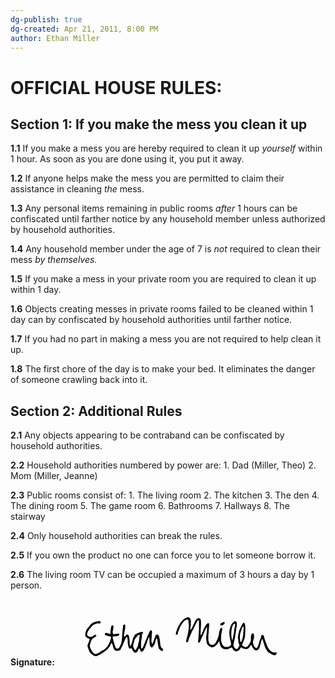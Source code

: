 ```yaml
---
dg-publish: true
dg-created: Apr 21, 2011, 8:00 PM
author: Ethan Miller
---
```


# OFFICIAL HOUSE RULES:

## **Section 1: If you make the mess you clean it up**

**1.1** If you make a mess you are hereby required to clean it up _yourself_ within 1 hour. As soon as you are done using it, you put it away.

**1.2** If anyone helps make the mess you are permitted to claim their assistance in cleaning _the_ mess.

**1.3** Any personal items remaining in public rooms _after_ 1 hours can be confiscated until farther notice by any household member unless authorized by household authorities.

**1.4** Any household member under the age of 7 is _not_ required to clean their mess _by themselves._

**1.5** If you make a mess in your private room you are required to clean it up within 1 day.

**1.6** Objects creating messes in private rooms failed to be cleaned within 1 day can by confiscated by household authorities until farther notice.

**1.7** If you had no part in making a mess you are not required to help clean it up.

**1.8** The first chore of the day is to make your bed. It eliminates the danger of someone crawling back into it.

## **Section 2: Additional Rules**

**2.1** Any objects appearing to be contraband can be confiscated by household authorities.

**2.2** Household authorities numbered by power are:
	1. Dad (Miller, Theo)
	2. Mom (Miller, Jeanne)

**2.3** Public rooms consist of:
	1. The living room
	2. The kitchen
	3. The den
	4. The dining room
	5. The game room
	6. Bathrooms
	7. Hallways
	8. The stairway

**2.4** Only household authorities can break the rules.

**2.5** If you own the product no one can force you to let someone borrow it.

**2.6** The living room TV can be occupied a maximum of 3 hours a day by 1 person.


**Signature:**
<svg id="svg" xmlns="http://www.w3.org/2000/svg" xmlns:xlink="http://www.w3.org/1999/xlink" width="400" height="106.03448275862068" viewBox="0, 0, 400,106.03448275862068"><g id="svgg"><path id="path0" d="M207.651 29.249 C 206.049 29.636,201.105 32.624,200.306 33.688 C 199.844 34.303,198.778 35.679,197.938 36.746 C 197.098 37.812,196.110 39.237,195.741 39.912 C 195.373 40.587,194.725 41.654,194.301 42.283 C 192.754 44.579,190.645 50.089,189.746 54.186 C 189.215 56.604,189.290 56.777,190.896 56.853 C 192.396 56.924,192.672 56.651,192.672 55.096 C 192.672 53.738,193.919 49.922,194.673 48.969 C 194.794 48.817,194.913 48.425,194.939 48.099 C 194.992 47.421,197.820 41.869,198.690 40.733 C 199.008 40.318,199.498 39.591,199.779 39.116 C 200.060 38.642,200.783 37.706,201.384 37.035 C 201.986 36.365,202.715 35.502,203.005 35.119 C 203.787 34.084,206.456 32.874,207.970 32.870 L 209.152 32.866 209.443 33.728 C 209.603 34.203,209.735 35.172,209.736 35.884 C 209.738 36.595,209.889 37.953,210.073 38.901 C 210.471 40.955,210.313 47.585,209.819 49.561 C 209.655 50.217,209.466 51.444,209.400 52.286 C 209.334 53.129,209.193 54.050,209.087 54.334 C 208.981 54.617,208.779 55.528,208.638 56.358 C 208.498 57.188,208.043 59.008,207.629 60.403 C 207.214 61.798,206.833 63.205,206.783 63.528 C 206.732 63.852,206.478 64.809,206.219 65.655 C 205.565 67.786,206.424 69.433,207.978 69.027 C 208.964 68.769,209.226 68.197,210.364 63.813 C 210.593 62.935,210.866 62.111,210.971 61.981 C 211.263 61.624,213.147 57.135,213.147 56.797 C 213.147 56.418,214.172 54.368,214.447 54.198 C 214.561 54.127,214.655 53.825,214.655 53.527 C 214.655 53.229,215.029 52.337,215.485 51.546 C 215.942 50.755,216.718 49.412,217.209 48.561 C 217.701 47.711,218.103 46.856,218.103 46.661 C 218.103 46.466,218.392 45.887,218.744 45.375 C 219.352 44.491,220.263 42.632,222.424 37.862 C 224.044 34.288,225.822 32.805,226.347 34.591 C 226.669 35.684,226.666 53.038,226.344 53.602 C 226.162 53.920,226.043 55.352,225.987 57.885 C 225.935 60.230,225.713 63.045,225.408 65.220 C 224.863 69.110,224.861 69.098,226.199 69.400 C 227.631 69.722,227.809 69.472,230.185 63.793 C 230.805 62.311,231.725 60.323,232.230 59.375 C 232.735 58.427,233.451 56.787,233.821 55.732 C 234.191 54.677,234.827 53.174,235.234 52.392 C 235.641 51.610,236.307 50.194,236.713 49.246 C 237.830 46.636,239.090 44.310,239.332 44.413 C 239.664 44.554,239.484 51.817,239.116 53.125 C 238.949 53.718,238.747 55.124,238.667 56.250 C 238.587 57.376,238.432 58.535,238.323 58.826 C 237.623 60.687,238.521 69.948,239.586 71.851 C 240.595 73.654,244.840 76.939,246.162 76.939 C 246.362 76.940,246.590 77.043,246.669 77.170 C 246.747 77.296,246.971 77.336,247.166 77.258 C 247.362 77.180,247.764 77.075,248.060 77.024 C 249.518 76.772,249.994 76.621,251.245 76.014 C 253.003 75.160,255.725 72.374,256.693 70.438 C 258.067 67.689,258.924 67.011,259.165 68.481 C 260.483 76.524,263.714 80.203,269.504 80.255 L 272.306 80.280 275.384 78.811 C 279.157 77.011,279.108 77.006,280.384 79.235 C 282.759 83.384,285.052 84.431,288.413 82.899 C 290.471 81.961,291.388 81.131,292.474 79.223 C 293.686 77.092,293.944 76.958,295.240 77.790 C 295.804 78.152,296.366 78.448,296.488 78.448 C 296.609 78.448,296.965 78.650,297.278 78.896 C 297.701 79.228,298.278 79.374,299.516 79.460 C 300.434 79.524,301.400 79.710,301.663 79.874 C 302.074 80.131,302.284 80.124,303.171 79.824 C 305.555 79.019,306.711 78.030,308.518 75.250 C 309.987 72.991,310.743 73.022,311.093 75.356 C 311.220 76.207,311.472 76.621,312.627 77.887 C 313.387 78.720,314.009 79.509,314.009 79.641 C 314.009 80.525,317.458 82.226,318.833 82.019 C 320.814 81.722,322.772 79.853,323.370 77.689 C 323.533 77.099,323.969 75.759,324.340 74.712 C 324.710 73.664,325.068 72.355,325.134 71.802 C 325.237 70.937,326.536 66.428,327.210 64.590 C 327.629 63.450,328.280 63.891,328.739 65.625 C 328.959 66.455,329.475 68.152,329.885 69.397 C 330.296 70.641,330.816 72.358,331.039 73.211 C 332.303 78.028,336.572 85.038,338.634 85.684 C 338.900 85.767,339.553 86.135,340.086 86.501 C 340.620 86.868,341.347 87.324,341.703 87.515 C 342.058 87.706,343.125 88.314,344.073 88.865 C 347.328 90.757,350.862 89.409,350.862 86.276 C 350.862 85.145,350.673 85.040,349.244 85.374 C 343.505 86.715,336.701 80.345,334.478 71.552 C 334.344 71.018,333.963 70.097,333.632 69.504 C 333.302 68.912,332.962 68.087,332.877 67.672 C 332.791 67.258,332.348 65.803,331.892 64.440 C 331.436 63.077,330.996 61.622,330.915 61.207 C 330.260 57.884,329.524 56.963,327.827 57.346 C 326.649 57.612,325.867 58.904,325.863 60.592 C 325.861 61.574,325.041 63.856,324.286 64.978 C 323.815 65.679,323.469 66.546,323.297 67.457 C 323.151 68.227,322.710 69.828,322.316 71.013 C 321.923 72.198,321.534 73.459,321.452 73.815 C 320.977 75.885,319.270 78.448,318.368 78.448 C 317.677 78.448,315.160 75.982,314.470 74.628 C 313.119 71.981,312.598 68.373,313.293 66.487 C 313.468 66.013,313.700 65.199,313.809 64.679 C 313.918 64.159,314.145 63.457,314.314 63.119 C 314.825 62.094,314.743 56.723,314.203 55.835 C 312.900 53.693,310.627 54.791,310.233 57.753 C 310.146 58.402,309.934 59.150,309.761 59.414 C 309.586 59.680,309.520 60.016,309.613 60.165 C 309.705 60.314,309.771 60.779,309.760 61.199 C 309.748 61.618,309.715 63.028,309.685 64.332 C 309.612 67.472,309.151 68.681,306.610 72.386 C 303.540 76.862,301.955 77.606,298.815 76.047 C 295.532 74.418,294.887 73.376,296.069 71.612 C 296.958 70.285,297.304 69.501,297.498 68.371 C 297.565 67.984,297.897 67.109,298.236 66.426 C 299.629 63.618,300.533 59.245,300.406 55.927 C 300.374 55.097,300.463 53.303,300.603 51.940 C 301.666 41.619,299.127 34.374,296.262 39.547 C 292.953 45.520,290.797 50.295,290.411 52.502 C 290.247 53.442,290.005 54.496,289.873 54.844 C 289.740 55.192,289.491 56.451,289.319 57.641 C 289.146 58.832,288.945 60.214,288.871 60.712 C 288.797 61.211,288.851 62.071,288.990 62.624 C 289.130 63.177,289.377 65.049,289.540 66.783 C 289.801 69.563,289.927 70.141,290.601 71.676 C 291.491 73.703,291.454 74.089,290.168 76.194 C 289.737 76.901,289.186 77.818,288.944 78.233 C 287.853 80.105,287.300 80.300,285.567 79.421 C 282.243 77.737,281.006 73.930,282.344 69.504 C 282.451 69.149,282.678 68.130,282.847 67.241 C 283.016 66.352,283.442 64.558,283.793 63.254 C 284.144 61.950,284.497 60.059,284.578 59.052 C 284.659 58.044,284.864 56.444,285.034 55.496 C 285.583 52.427,286.173 48.423,286.313 46.815 C 286.388 45.952,286.589 44.912,286.759 44.505 C 286.983 43.970,287.069 42.843,287.069 40.447 L 287.069 37.130 286.189 36.129 C 284.715 34.456,283.399 34.879,280.480 37.964 C 278.632 39.918,277.915 41.354,276.300 46.336 C 275.566 48.599,275.010 52.611,275.104 54.957 C 275.204 57.438,275.901 62.646,276.261 63.609 C 276.366 63.888,276.568 64.793,276.710 65.621 C 276.853 66.449,277.053 67.226,277.155 67.349 C 277.257 67.472,277.458 68.444,277.601 69.508 C 277.745 70.573,277.941 71.531,278.037 71.638 C 278.613 72.279,276.891 74.538,274.944 75.695 L 273.393 76.616 270.802 76.616 C 268.388 76.616,268.145 76.577,267.241 76.046 C 266.117 75.385,263.793 73.029,263.793 72.551 C 263.793 72.040,262.694 68.762,262.478 68.629 C 262.372 68.563,262.277 68.103,262.268 67.606 C 262.259 67.109,262.138 66.327,261.999 65.868 C 261.826 65.298,261.793 64.202,261.893 62.419 C 261.975 60.982,262.086 58.836,262.141 57.651 C 262.212 56.121,262.498 54.459,263.125 51.923 C 264.346 46.988,264.251 46.121,262.490 46.121 C 261.044 46.121,259.057 50.699,258.529 55.247 C 257.868 60.939,254.641 68.631,251.757 71.386 C 248.087 74.892,243.428 73.566,242.355 68.712 C 242.190 67.962,241.926 66.961,241.771 66.487 C 241.425 65.436,241.453 56.580,241.805 55.513 C 241.929 55.135,242.070 54.055,242.117 53.113 C 242.380 47.836,242.678 43.704,242.876 42.565 C 243.352 39.830,243.127 38.722,242.053 38.508 C 240.160 38.129,238.403 39.703,236.320 43.642 C 235.756 44.709,234.977 46.067,234.589 46.659 C 234.200 47.252,233.776 48.246,233.646 48.868 C 233.516 49.490,233.108 50.654,232.739 51.454 C 232.370 52.255,231.686 53.817,231.218 54.926 C 230.215 57.304,229.753 58.072,229.484 57.803 C 229.172 57.491,229.177 50.660,229.492 46.444 C 230.316 35.390,229.903 31.795,227.694 30.790 C 225.220 29.664,222.364 31.354,220.614 34.977 C 218.617 39.114,216.164 44.346,216.164 44.469 C 216.164 44.545,215.720 45.300,215.178 46.146 C 214.636 46.992,213.986 48.108,213.734 48.626 C 213.259 49.604,213.000 49.783,212.802 49.269 C 212.619 48.790,213.121 43.328,213.468 42.026 C 213.717 41.093,213.737 40.564,213.560 39.543 C 213.402 38.634,213.404 38.065,213.564 37.643 C 214.130 36.154,213.344 32.222,212.173 30.687 C 211.208 29.422,209.363 28.835,207.651 29.249 M63.793 35.570 C 62.350 35.744,59.545 36.556,57.651 37.348 C 56.241 37.938,53.699 40.009,52.729 41.359 C 51.840 42.597,48.769 46.309,47.720 47.414 C 45.943 49.286,44.480 54.116,44.659 57.520 L 44.754 59.340 46.307 60.820 C 47.160 61.634,48.122 62.406,48.445 62.536 C 48.767 62.665,49.612 62.985,50.323 63.247 C 52.251 63.957,52.201 64.334,49.343 70.707 C 48.993 71.487,48.707 72.276,48.707 72.460 C 48.707 72.644,48.543 73.302,48.343 73.922 C 47.988 75.022,47.990 75.070,48.451 75.940 C 48.711 76.431,48.924 77.026,48.924 77.263 C 48.925 77.973,50.994 83.449,51.785 84.834 C 53.362 87.594,58.790 91.395,61.129 91.376 C 62.531 91.365,65.490 90.110,68.750 88.145 C 69.876 87.467,71.593 86.511,72.565 86.023 C 73.537 85.534,74.611 84.867,74.951 84.539 C 75.982 83.546,78.931 81.163,79.555 80.819 C 80.188 80.470,81.261 79.136,82.156 77.586 C 82.464 77.053,83.114 76.212,83.600 75.717 C 84.085 75.223,84.483 74.686,84.483 74.524 C 84.483 74.042,85.964 70.624,86.329 70.266 C 86.779 69.823,87.631 70.759,87.842 71.930 C 87.923 72.374,88.109 72.980,88.257 73.276 C 88.405 73.572,88.591 74.154,88.672 74.569 C 88.752 74.984,88.907 75.517,89.016 75.754 C 89.125 75.991,89.402 76.880,89.631 77.728 C 90.747 81.860,93.310 83.374,97.589 82.431 C 100.421 81.806,100.455 81.780,101.600 79.389 C 102.159 78.219,103.033 76.584,103.542 75.754 C 104.051 74.925,104.684 73.518,104.948 72.629 C 105.212 71.740,105.554 70.867,105.709 70.690 C 106.046 70.303,106.623 69.006,107.437 66.810 C 107.767 65.921,108.397 64.467,108.838 63.578 C 109.279 62.689,109.762 61.646,109.911 61.261 C 110.327 60.186,111.392 60.315,111.840 61.496 C 112.113 62.213,112.556 65.333,112.526 66.325 C 112.514 66.711,112.494 67.293,112.482 67.619 C 112.364 70.600,113.466 76.267,114.496 77.981 C 115.359 79.417,115.763 79.590,117.010 79.055 C 118.643 78.355,118.978 78.611,119.924 81.284 C 120.322 82.409,122.512 84.946,123.548 85.482 C 125.670 86.579,128.463 84.486,129.333 81.147 C 129.689 79.778,130.040 79.208,130.575 79.131 C 131.102 79.056,131.897 79.626,131.897 80.081 C 131.897 80.230,132.029 80.628,132.190 80.963 C 132.352 81.299,132.667 81.954,132.891 82.419 C 134.123 84.981,136.782 84.383,138.362 81.189 C 138.843 80.215,139.517 78.933,139.858 78.341 C 140.200 77.748,140.885 76.054,141.380 74.576 C 141.876 73.098,142.515 71.428,142.800 70.866 C 143.086 70.303,143.319 69.664,143.319 69.448 C 143.319 68.243,146.314 60.866,146.967 60.463 C 147.056 60.408,147.235 63.001,147.365 66.227 C 147.612 72.375,147.830 73.756,148.869 75.769 C 150.055 78.065,152.298 77.699,153.754 74.972 C 154.094 74.335,154.547 73.619,154.762 73.380 C 155.504 72.555,156.244 70.890,156.464 69.553 C 157.092 65.726,158.117 62.823,158.841 62.823 C 159.403 62.823,160.560 67.182,160.561 69.306 C 160.562 71.904,161.739 77.629,162.624 79.341 C 163.027 80.122,165.215 82.058,166.299 82.594 C 168.663 83.764,170.216 81.151,168.211 79.376 C 167.737 78.957,167.098 78.389,166.791 78.114 C 165.772 77.202,164.601 73.295,164.526 70.551 C 164.470 68.537,163.688 63.325,163.346 62.685 C 163.241 62.490,163.090 61.774,163.010 61.094 C 162.903 60.177,162.615 59.443,161.894 58.243 L 160.923 56.627 159.658 56.759 C 157.498 56.985,156.681 57.678,156.681 59.287 C 156.681 59.639,156.385 60.513,156.022 61.231 C 155.660 61.949,154.984 63.765,154.520 65.266 C 153.369 68.994,152.232 71.336,151.573 71.336 C 151.177 71.336,151.077 71.217,151.074 70.744 C 151.072 70.418,150.932 69.569,150.762 68.858 C 150.513 67.817,150.493 66.955,150.657 64.440 C 150.769 62.721,150.905 59.984,150.958 58.358 C 151.012 56.732,151.157 55.211,151.282 54.978 C 151.747 54.109,151.272 50.749,150.588 50.064 C 149.510 48.987,147.906 50.404,146.757 53.448 C 146.336 54.562,146.077 55.148,144.705 58.080 C 144.401 58.731,143.782 60.282,143.330 61.527 C 142.878 62.772,142.329 64.058,142.109 64.384 C 141.476 65.327,140.975 66.528,140.153 69.073 C 139.733 70.377,138.812 72.753,138.108 74.353 C 137.404 75.954,136.674 77.627,136.484 78.072 C 135.857 79.549,134.823 79.543,134.232 78.060 C 133.430 76.051,133.925 65.932,135.036 61.624 C 135.206 60.964,135.345 59.594,135.345 58.580 C 135.345 56.186,135.507 55.388,135.992 55.388 C 136.760 55.388,137.488 53.588,136.991 52.919 C 136.521 52.287,134.886 52.265,133.155 52.868 C 127.132 54.964,123.543 56.959,123.254 58.370 C 123.176 58.755,122.961 59.236,122.777 59.439 C 122.173 60.106,120.690 63.604,120.690 64.360 C 120.690 64.767,120.536 65.461,120.347 65.901 C 120.159 66.342,119.733 67.769,119.401 69.073 C 118.589 72.266,117.395 74.784,116.694 74.784 C 115.945 74.784,115.791 73.899,115.643 68.750 C 115.481 63.073,115.016 60.193,113.917 58.051 C 112.929 56.126,110.226 56.294,109.374 58.333 C 108.749 59.828,106.681 60.535,106.681 59.254 C 106.681 59.038,106.584 58.802,106.466 58.728 C 106.155 58.537,106.200 57.709,106.561 56.984 C 106.731 56.639,107.028 55.151,107.219 53.677 C 107.411 52.203,107.617 50.916,107.678 50.819 C 108.343 49.742,108.880 42.184,108.371 41.066 C 107.725 39.649,105.194 40.857,105.153 42.602 C 105.115 44.274,104.968 45.624,104.643 47.306 C 104.459 48.254,104.206 50.630,104.081 52.586 C 103.955 54.542,103.814 56.433,103.767 56.789 C 103.720 57.144,103.585 59.181,103.468 61.315 C 103.351 63.448,103.108 65.824,102.928 66.595 C 102.748 67.365,102.598 68.362,102.594 68.809 C 102.584 69.875,101.962 71.613,101.006 73.244 C 100.583 73.965,100.118 74.971,99.973 75.478 C 98.873 79.318,94.682 80.465,93.098 77.360 C 92.623 76.430,91.379 72.586,91.379 72.050 C 91.379 71.880,90.991 70.600,90.517 69.207 C 90.043 67.814,89.655 66.507,89.655 66.304 C 89.655 66.101,89.360 64.944,88.998 63.732 C 87.836 59.837,88.148 59.461,92.501 59.507 C 96.223 59.547,99.138 58.260,99.138 56.578 C 99.138 55.183,97.595 54.738,95.447 55.513 C 94.807 55.744,93.640 55.865,91.810 55.890 L 89.116 55.927 88.999 54.957 C 88.934 54.423,88.755 53.758,88.601 53.478 C 88.296 52.923,88.350 52.350,88.910 50.216 C 89.112 49.445,89.305 48.353,89.338 47.788 C 89.371 47.223,89.515 46.274,89.658 45.679 C 90.194 43.445,89.542 42.026,87.981 42.026 C 86.888 42.026,86.276 42.772,86.103 44.314 C 86.024 45.011,85.866 45.873,85.750 46.228 C 85.429 47.216,84.923 51.830,84.918 53.813 C 84.916 54.784,84.840 55.624,84.749 55.680 C 84.502 55.832,80.592 54.849,79.849 54.447 C 78.816 53.889,77.035 53.980,76.391 54.624 C 74.933 56.082,76.676 58.266,79.634 58.687 C 80.108 58.755,80.690 58.855,80.927 58.911 C 81.164 58.966,82.182 59.177,83.190 59.379 C 86.375 60.018,86.444 60.249,84.973 65.302 C 83.849 69.163,80.109 76.509,79.268 76.509 C 79.172 76.509,78.642 77.091,78.090 77.802 C 77.538 78.513,76.976 79.095,76.842 79.095 C 76.708 79.095,76.035 79.570,75.348 80.152 C 74.661 80.733,72.934 81.824,71.512 82.576 C 70.090 83.328,68.703 84.165,68.429 84.436 C 67.268 85.586,62.822 87.712,61.574 87.714 C 59.578 87.717,56.931 86.090,55.969 84.267 C 55.687 83.734,54.907 82.328,54.235 81.142 C 52.093 77.361,51.568 74.969,52.343 72.510 C 52.566 71.805,53.011 70.356,53.333 69.289 C 54.677 64.840,54.603 65.009,55.450 64.457 C 55.890 64.171,56.250 63.776,56.250 63.579 C 56.250 63.203,57.104 62.283,57.449 62.287 C 58.949 62.302,62.284 59.535,62.284 58.276 C 62.284 56.208,59.640 56.646,56.691 59.204 C 53.710 61.791,47.629 59.803,47.629 56.243 C 47.629 54.023,49.465 49.955,51.419 47.845 C 51.912 47.311,52.914 46.148,53.644 45.259 C 56.268 42.064,57.716 40.773,58.998 40.486 C 59.631 40.345,60.199 40.148,60.260 40.050 C 60.320 39.951,60.534 39.870,60.735 39.870 C 60.935 39.869,61.576 39.627,62.159 39.331 C 63.293 38.756,64.588 38.653,66.371 38.997 C 68.454 39.399,69.229 38.656,69.018 36.458 L 68.911 35.345 67.052 35.373 C 66.030 35.389,64.564 35.477,63.793 35.570 M264.736 37.165 C 263.921 37.573,262.822 38.034,262.294 38.189 C 259.885 38.895,260.252 42.241,262.739 42.241 C 265.717 42.241,269.092 38.088,267.193 36.758 C 266.539 36.299,266.425 36.318,264.736 37.165 M284.349 41.454 C 284.335 42.508,284.170 43.857,283.981 44.471 C 283.198 47.015,282.923 48.526,282.781 51.078 C 282.698 52.559,282.513 53.984,282.371 54.243 C 282.228 54.502,281.972 55.714,281.802 56.937 C 281.258 60.848,280.157 65.517,279.778 65.517 C 279.303 65.517,278.340 59.912,278.315 57.004 C 278.225 46.352,280.486 39.184,283.836 39.497 C 284.369 39.547,284.375 39.570,284.349 41.454 M298.017 45.582 C 298.052 46.530,297.931 48.761,297.747 50.539 C 297.563 52.317,297.413 54.648,297.413 55.718 C 297.414 56.789,297.268 58.195,297.089 58.843 C 296.911 59.491,296.623 60.749,296.450 61.638 C 295.781 65.073,294.317 68.557,293.476 68.713 C 292.374 68.916,291.593 60.727,292.339 56.789 C 292.760 54.563,293.487 51.865,293.855 51.159 C 294.033 50.818,294.179 50.415,294.180 50.265 C 294.182 49.886,296.071 45.087,296.512 44.340 C 297.281 43.038,297.942 43.583,298.017 45.582 M131.856 57.945 C 131.894 58.468,131.729 59.525,131.485 60.329 C 131.215 61.219,130.991 62.762,130.903 64.345 C 130.784 66.476,130.632 67.287,130.018 69.070 C 129.483 70.626,129.262 71.672,129.220 72.842 C 129.171 74.226,129.061 74.632,128.462 75.636 C 128.077 76.282,127.241 77.850,126.603 79.121 C 125.303 81.714,125.179 81.848,124.495 81.399 C 123.711 80.886,121.767 77.918,121.767 77.235 C 121.767 76.903,121.609 76.216,121.415 75.709 C 121.089 74.856,121.089 74.693,121.415 73.532 C 121.609 72.842,121.767 71.866,121.767 71.362 C 121.767 70.858,121.885 70.234,122.029 69.975 C 122.433 69.248,123.270 66.549,123.273 65.962 C 123.278 65.075,124.110 63.654,125.455 62.237 C 126.161 61.493,126.883 60.588,127.059 60.226 C 128.366 57.541,131.713 55.950,131.856 57.945 " stroke="none" fill="#000000" fill-rule="evenodd"></path></g></svg>

